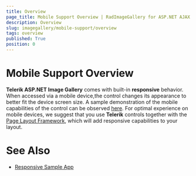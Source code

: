 ```yaml
---
title: Overview
page_title: Mobile Support Overview | RadImageGallery for ASP.NET AJAX Documentation
description: Overview
slug: imagegallery/mobile-support/overview
tags: overview
published: True
position: 0
---
```


# Mobile Support Overview



**Telerik ASP.NET Image Gallery** comes with built-in **responsive** behavior. When accessed via a mobile device,the control changes its appearance to better fit the device screen size. A sample demonstration of the mobile capabilities of the control can be observed [here](http://demos.telerik.com/aspnet-ajax/image-gallery/examples/mobile-and-touch-support/responsive-behavior/defaultcs.aspx). For optimal experience on mobile devices, we suggest that you use **Telerik** controls together with the [Page Layout Framework](http://www.telerik.com/products/aspnet-ajax/responsive-page-layout.aspx), which will add responsive capabilities to your layout.

# See Also

 * [Responsive Sample App](http://demos.telerik.com/responsive-web-design-aspnet/samples.aspx)
